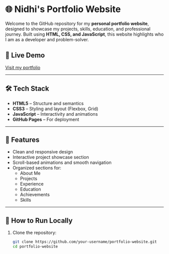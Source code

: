 # 🌐 Nidhi's Portfolio Website

Welcome to the GitHub repository for my **personal portfolio website**, designed to showcase my projects, skills, education, and professional journey. Built using **HTML, CSS, and JavaScript**, this website highlights who I am as a developer and problem-solver.

## 🔗 Live Demo
[Visit my portfolio](https://nidhimahesh.github.io/Personal-Webpage/)  

---

## 🛠️ Tech Stack
- **HTML5** – Structure and semantics
- **CSS3** – Styling and layout (Flexbox, Grid)
- **JavaScript** – Interactivity and animations
- **GitHub Pages** – For deployment

---

## 📁 Features
- Clean and responsive design
- Interactive project showcase section
- Scroll-based animations and smooth navigation
- Organized sections for:
  - About Me
  - Projects
  - Experience
  - Education
  - Achievements
  - Skills

---

## 🚀 How to Run Locally
1. Clone the repository:
   ```bash
   git clone https://github.com/your-username/portfolio-website.git
   cd portfolio-website
